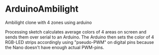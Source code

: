 ArduinoAmbilight
================

Ambilight clone with 4 zones using arduino

Processing sketch calculates average colors of 4 areas on screen and sends them over serial to an Arduino.
The Arduino then sets the color of 4 RGB-LED strips accordingly using "pseudo-PWM" on digital pins because the Nano doesn't have enough actual PWM-pins.
